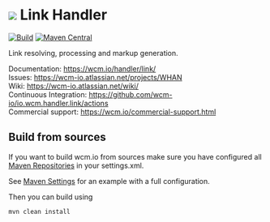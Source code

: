 <img src="https://wcm.io/images/favicon-16@2x.png"/> Link Handler
======
[![Build](https://github.com/wcm-io/io.wcm.handler.link/workflows/Build/badge.svg?branch=develop)](https://github.com/wcm-io/io.wcm.handler.link/actions?query=workflow%3ABuild+branch%3Adevelop)
[![Maven Central](https://maven-badges.herokuapp.com/maven-central/io.wcm/io.wcm.handler.link/badge.svg)](https://maven-badges.herokuapp.com/maven-central/io.wcm/io.wcm.handler.link)

Link resolving, processing and markup generation.

Documentation: https://wcm.io/handler/link/<br/>
Issues: https://wcm-io.atlassian.net/projects/WHAN<br/>
Wiki: https://wcm-io.atlassian.net/wiki/<br/>
Continuous Integration: https://github.com/wcm-io/io.wcm.handler.link/actions<br/>
Commercial support: https://wcm.io/commercial-support.html


## Build from sources

If you want to build wcm.io from sources make sure you have configured all [Maven Repositories](https://wcm.io/maven.html) in your settings.xml.

See [Maven Settings](https://github.com/wcm-io/io.wcm.handler.link/blob/develop/.maven-settings.xml) for an example with a full configuration.

Then you can build using

```
mvn clean install
```
